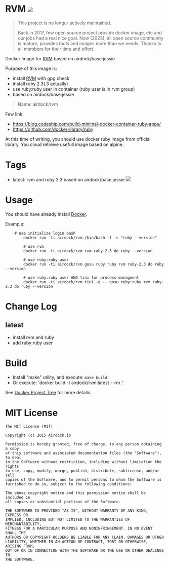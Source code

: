 # RVM [![](https://images.microbadger.com/badges/image/airdock/rvm:latest.svg)](https://microbadger.com/images/airdock/rvm:latest "Get your own image badge on microbadger.com")

> This project is no longer actively maintained.
>
> Back in 2017, few open source project provide docker image, etc and our jobs had a real nice goal. Now (2023), all open source community is mature, provides tools and images more than we needs. Thanks to all members for their time and effort.

Docker Image for [RVM](https://rvm.io/) based on airdock/base:jessie


Purpose of this image is:

- install [RVM](https://rvm.io/) with gpg check
- install ruby 2.3(.3 actually)
- use ruby:ruby user in container (ruby user is in rvm group)
- based on airdock/base:jessie

> Name: airdock/rvm

Few link:
- https://blog.codeship.com/build-minimal-docker-container-ruby-apps/
- https://github.com/docker-library/ruby


At this time of writing, you should use docker ruby image from official library.
You cloud retreive usefull image based on alpine.

# Tags

- latest: rvm and ruby 2.3 based on airdock/base:jessie [![](https://images.microbadger.com/badges/image/airdock/rvm:latest.svg)](https://microbadger.com/images/airdock/rvm:latest "Get your own image badge on microbadger.com")


# Usage

You should have already install [Docker](https://www.docker.com/).

Example:

```
    # use initialize login bash
		docker run -ti airdock/rvm /bin/bash -l -c "ruby --version"

		# use rvm
		docker run -ti airdock/rvm rvm ruby-2.3 do ruby --version

		# use ruby:ruby user
		docker run -ti airdock/rvm gosu ruby:ruby rvm ruby-2.3 do ruby --version

		# use ruby:ruby user AND tini for process managment
		docker run -ti airdock/rvm tini -g -- gosu ruby:ruby rvm ruby-2.3 do ruby --version
```


# Change Log


## latest

- install rvm and ruby
- add ruby:ruby user


# Build

- Install "make" utility, and execute: `make build`
- Or execute: 'docker build -t airdock/rvm:latest --rm .'

See [Docker Project Tree](https://github.com/airdock-io/docker-base/wiki/Docker-Project-Tree) for more details.


# MIT License

```
The MIT License (MIT)

Copyright (c) 2015 Airdock.io

Permission is hereby granted, free of charge, to any person obtaining a copy
of this software and associated documentation files (the "Software"), to deal
in the Software without restriction, including without limitation the rights
to use, copy, modify, merge, publish, distribute, sublicense, and/or sell
copies of the Software, and to permit persons to whom the Software is
furnished to do so, subject to the following conditions:

The above copyright notice and this permission notice shall be included in
all copies or substantial portions of the Software.

THE SOFTWARE IS PROVIDED "AS IS", WITHOUT WARRANTY OF ANY KIND, EXPRESS OR
IMPLIED, INCLUDING BUT NOT LIMITED TO THE WARRANTIES OF MERCHANTABILITY,
FITNESS FOR A PARTICULAR PURPOSE AND NONINFRINGEMENT. IN NO EVENT SHALL THE
AUTHORS OR COPYRIGHT HOLDERS BE LIABLE FOR ANY CLAIM, DAMAGES OR OTHER
LIABILITY, WHETHER IN AN ACTION OF CONTRACT, TORT OR OTHERWISE, ARISING FROM,
OUT OF OR IN CONNECTION WITH THE SOFTWARE OR THE USE OR OTHER DEALINGS IN
THE SOFTWARE.
```
